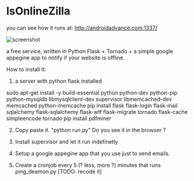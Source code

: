 IsOnlineZilla
==============

you can see how it runs at:
  http://androidadvance.com:1337/
  
  ![screenshot](https://raw.githubusercontent.com/AndreiD/IsOnlineZilla2/master/app/static/img/isonlinezilla.jpg)
  


a free service, written in Python Flask + Tornado + a simple google appegine app
to notify if your website is offline.

How to install it:

1. a server with python flask installed

sudo apt-get install -y build-essential python python-dev python-pip python-mysqldb libmysqlclient-dev supervisor libmemcached-dev memcached python-memcache
pip install flask flask-login flask-mail sqlalchemy flask-sqlalchemy flask-wtf flask-migrate tornado flask-cache simpleencode tornado
pip install pdfminer

2. Copy paste it. "python run.py"
   Do you see it in the browser ?
   
   
3. Install supervisor and let it run indefinetly

4. Setup a google appegine app that you use just to send emails.

5. Create a cronjob every 5 (? less, more ?) minutes that runs ping_deamon.py [TODO: recode it]

